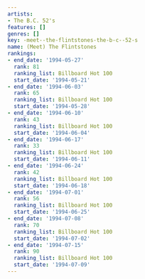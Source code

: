 ```yaml
---
artists:
- The B.C. 52's
features: []
genres: []
key: -meet--the-flintstones-the-b-c--52-s
name: (Meet) The Flintstones
rankings:
- end_date: '1994-05-27'
  rank: 81
  ranking_list: Billboard Hot 100
  start_date: '1994-05-21'
- end_date: '1994-06-03'
  rank: 65
  ranking_list: Billboard Hot 100
  start_date: '1994-05-28'
- end_date: '1994-06-10'
  rank: 43
  ranking_list: Billboard Hot 100
  start_date: '1994-06-04'
- end_date: '1994-06-17'
  rank: 33
  ranking_list: Billboard Hot 100
  start_date: '1994-06-11'
- end_date: '1994-06-24'
  rank: 42
  ranking_list: Billboard Hot 100
  start_date: '1994-06-18'
- end_date: '1994-07-01'
  rank: 56
  ranking_list: Billboard Hot 100
  start_date: '1994-06-25'
- end_date: '1994-07-08'
  rank: 70
  ranking_list: Billboard Hot 100
  start_date: '1994-07-02'
- end_date: '1994-07-15'
  rank: 90
  ranking_list: Billboard Hot 100
  start_date: '1994-07-09'
---
```


